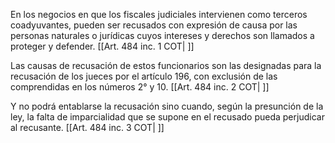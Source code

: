 En los negocios en que los fiscales judiciales intervienen como terceros coadyuvantes, pueden ser recusados con expresión de causa por las personas naturales o jurídicas cuyos intereses y derechos son llamados a proteger y defender. [[Art. 484 inc. 1 COT| ]]

Las causas de recusación de estos funcionarios son las designadas para la recusación de los jueces por el artículo 196, con exclusión de las comprendidas en los números 2° y 10. [[Art. 484 inc. 2 COT| ]]

Y no podrá entablarse la recusación sino cuando, según la presunción de la ley, la falta de imparcialidad que se supone en el recusado pueda perjudicar al recusante. [[Art. 484 inc. 3 COT| ]]